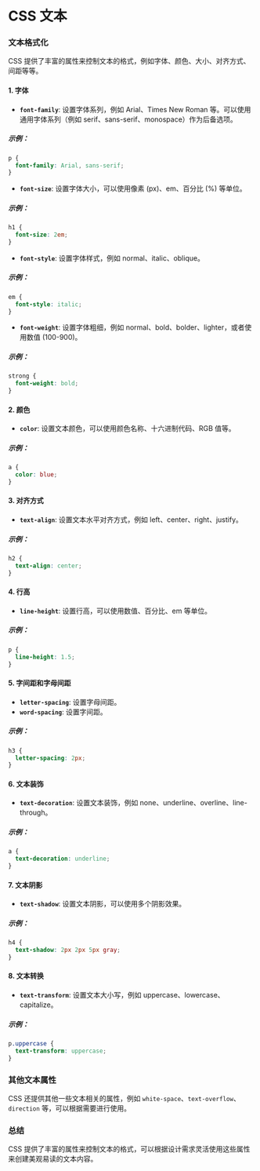 # CSS 文本

### 文本格式化

CSS 提供了丰富的属性来控制文本的格式，例如字体、颜色、大小、对齐方式、间距等等。

#### 1. 字体

* **`font-family`**: 设置字体系列，例如 Arial、Times New Roman 等。可以使用通用字体系列（例如 serif、sans-serif、monospace）作为后备选项。

##### 示例：

```css
p {
  font-family: Arial, sans-serif;
}
```

* **`font-size`**: 设置字体大小，可以使用像素 (px)、em、百分比 (%) 等单位。

##### 示例：

```css
h1 {
  font-size: 2em;
}
```

* **`font-style`**: 设置字体样式，例如 normal、italic、oblique。

##### 示例：

```css
em {
  font-style: italic;
}
```

* **`font-weight`**: 设置字体粗细，例如 normal、bold、bolder、lighter，或者使用数值 (100-900)。

##### 示例：

```css
strong {
  font-weight: bold;
}
```

#### 2. 颜色

* **`color`**: 设置文本颜色，可以使用颜色名称、十六进制代码、RGB 值等。

##### 示例：

```css
a {
  color: blue;
}
```

#### 3. 对齐方式

* **`text-align`**: 设置文本水平对齐方式，例如 left、center、right、justify。

##### 示例：

```css
h2 {
  text-align: center;
}
```

#### 4. 行高

* **`line-height`**: 设置行高，可以使用数值、百分比、em 等单位。

##### 示例：

```css
p {
  line-height: 1.5;
}
```

#### 5. 字间距和字母间距

* **`letter-spacing`**: 设置字母间距。
* **`word-spacing`**: 设置字间距。

##### 示例：

```css
h3 {
  letter-spacing: 2px;
}
```

#### 6. 文本装饰

* **`text-decoration`**: 设置文本装饰，例如 none、underline、overline、line-through。

##### 示例：

```css
a {
  text-decoration: underline;
}
```

#### 7. 文本阴影

* **`text-shadow`**: 设置文本阴影，可以使用多个阴影效果。

##### 示例：

```css
h4 {
  text-shadow: 2px 2px 5px gray;
}
```

#### 8. 文本转换

* **`text-transform`**: 设置文本大小写，例如 uppercase、lowercase、capitalize。

##### 示例：

```css
p.uppercase {
  text-transform: uppercase;
}
```

### 其他文本属性

CSS 还提供其他一些文本相关的属性，例如 `white-space`、`text-overflow`、`direction` 等，可以根据需要进行使用。

### 总结

CSS 提供了丰富的属性来控制文本的格式，可以根据设计需求灵活使用这些属性来创建美观易读的文本内容。
